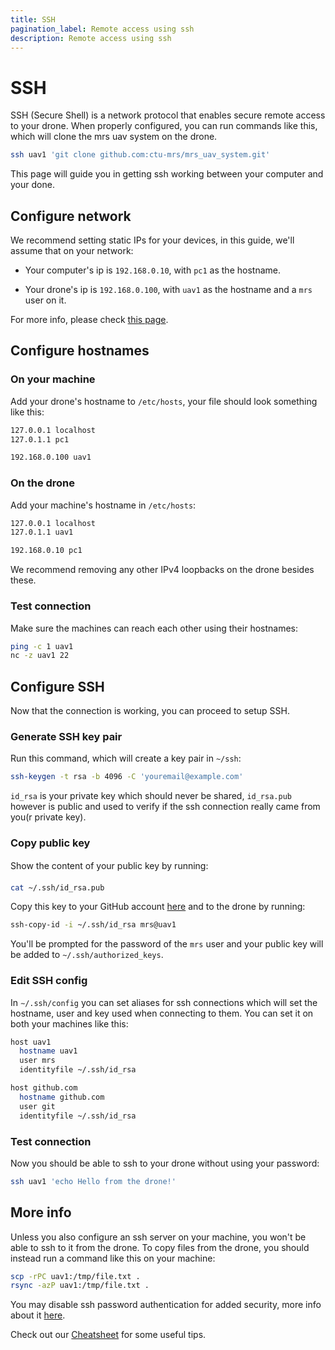 ```yaml
---
title: SSH
pagination_label: Remote access using ssh
description: Remote access using ssh
---
```


# SSH

SSH (Secure Shell) is a network protocol that enables secure remote access to your drone. When properly configured, you can run commands like this, which will clone the mrs uav system on the drone.

```bash
ssh uav1 'git clone github.com:ctu-mrs/mrs_uav_system.git'
```

This page will guide you in getting ssh working between your computer and your done.

## Configure network

We recommend setting static IPs for your devices, in this guide, we'll assume that on your network:

* Your computer's ip is `192.168.0.10`, with `pc1` as the hostname.

* Your drone's ip is `192.168.0.100`, with `uav1` as the hostname and a `mrs` user on it.

For more info, please check [this page](https://linuxconfig.org/setting-a-static-ip-address-in-ubuntu-24-04-via-the-command-line).

## Configure hostnames

### On your machine

Add your drone's hostname to `/etc/hosts`, your file should look something like this:

```bash
127.0.0.1 localhost
127.0.1.1 pc1

192.168.0.100 uav1
```

### On the drone

Add your machine's hostname in `/etc/hosts`:

```bash
127.0.0.1 localhost
127.0.1.1 uav1

192.168.0.10 pc1
```

We recommend removing any other IPv4 loopbacks on the drone besides these.

### Test connection

Make sure the machines can reach each other using their hostnames:

```bash
ping -c 1 uav1
nc -z uav1 22
```

## Configure SSH

Now that the connection is working, you can proceed to setup SSH.

### Generate SSH key pair

Run this command, which will create a key pair in `~/ssh`:

```bash
ssh-keygen -t rsa -b 4096 -C 'youremail@example.com'
```

`id_rsa` is your private key which should never be shared, `id_rsa.pub` however is public and used to verify if the ssh connection really came from you(r private key).

### Copy public key

Show the content of your public key by running: 

```bash
cat ~/.ssh/id_rsa.pub
```

Copy this key to your GitHub account [here](https://github.com/settings/keys) and to the drone by running:

```bash
ssh-copy-id -i ~/.ssh/id_rsa mrs@uav1
```

You'll be prompted for the password of the `mrs` user and your public key will be added to `~/.ssh/authorized_keys`.

### Edit SSH config

In `∼/.ssh/config` you can set aliases for ssh connections which will set the hostname, user and key used when connecting to them. You can set it on both your machines like this:

```bash
host uav1
  hostname uav1
  user mrs
  identityfile ~/.ssh/id_rsa

host github.com
  hostname github.com
  user git
  identityfile ~/.ssh/id_rsa
```

### Test connection

Now you should be able to ssh to your drone without using your password:

```bash
ssh uav1 'echo Hello from the drone!'
```

## More info

Unless you also configure an ssh server on your machine, you won't be able to ssh to it from the drone. To copy files from the drone, you should instead run a command like this on your machine:

```bash
scp -rPC uav1:/tmp/file.txt .
rsync -azP uav1:/tmp/file.txt .
```

You may disable ssh password authentication for added security, more info about it [here](https://serverpilot.io/docs/guides/ssh/password-auth/).

Check out our [Cheatsheet](https://github.com/ctu-mrs/mrs_cheatsheet) for some useful tips.
